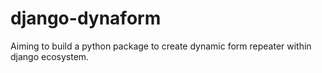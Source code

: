 # django-dynaform
Aiming to build a python package to create dynamic form repeater within django ecosystem. 
